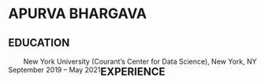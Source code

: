 # APURVA BHARGAVA

## EDUCATION

<html><p>
  <span style="float: right">New York University (Courant’s Center for Data Science), New York, NY</span>
  <span style="float: left">September 2019 – May 2021</span>
</p></html>

## EXPERIENCE
